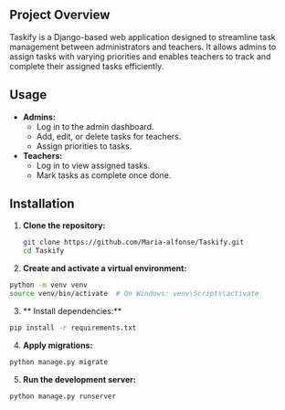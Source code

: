 ## Project Overview
Taskify is a Django-based web application designed to streamline task management between administrators and teachers. It allows admins to assign tasks with varying priorities and enables teachers to track and complete their assigned tasks efficiently.

## Usage
- **Admins:**
  - Log in to the admin dashboard.
  - Add, edit, or delete tasks for teachers.
  - Assign priorities to tasks.
- **Teachers:**
  - Log in to view assigned tasks.
  - Mark tasks as complete once done.

## Installation
1. **Clone the repository:**
   ```bash
   git clone https://github.com/Maria-alfonse/Taskify.git
   cd Taskify
2. **Create and activate a virtual environment:**
  ```bash
  python -m venv venv
  source venv/bin/activate  # On Windows: venv\Scripts\activate
   ```
3. ** Install dependencies:**
  ```bash
  pip install -r requirements.txt
   ```
4. **Apply migrations:**
  ```bash
  python manage.py migrate
   ```
5. **Run the development server:**
  ```bash
  python manage.py runserver
   ```

